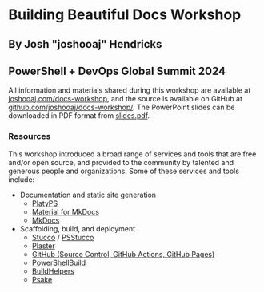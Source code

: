 # Building Beautiful Docs Workshop

## By Josh "joshooaj" Hendricks

## PowerShell + DevOps Global Summit 2024

All information and materials shared during this workshop are available at [joshooaj.com/docs-workshop](https://www.joshooaj.com/docs-workshop/), and the source is available on GitHub at [github.com/joshooaj/docs-workshop/](https://github.com/joshooaj/docs-workshop/). The PowerPoint slides can be downloaded in PDF format from [slides.pdf](./slides.pdf).

### Resources

This workshop introduced a broad range of services and tools that are free and/or open source, and provided to the community by talented and generous people and organizations. Some of these services and tools include:

- Documentation and static site generation
    - [PlatyPS](https://github.com/PowerShell/platyPS)
    - [Material for MkDocs](https://github.com/squidfunk/mkdocs-material)
    - [MkDocs](https://github.com/mkdocs/mkdocs)
- Scaffolding, build, and deployment
    - [Stucco](https://github.com/devblackops/Stucco) / [PSStucco](https://github.com/jimbrig/PSStucco)
    - [Plaster](https://github.com/PowerShellOrg/Plaster)
    - [GitHub (Source Control, GitHub Actions, GitHub Pages)](https://github.com/)
    - [PowerShellBuild](https://github.com/psake/PowerShellBuild)
    - [BuildHelpers](https://github.com/RamblingCookieMonster/BuildHelpers)
    - [Psake](https://github.com/psake/psake)
